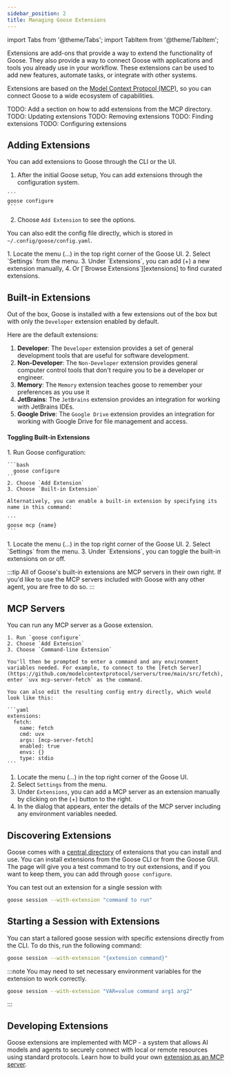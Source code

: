 ```yaml
---
sidebar_position: 2
title: Managing Goose Extensions
---
```


import Tabs from '@theme/Tabs';
import TabItem from '@theme/TabItem';

Extensions are add-ons that provide a way to extend the functionality of Goose. They also provide a way to connect Goose with applications and tools you already use in your workflow. These extensions can be used to add new features, automate tasks, or integrate with other systems. 

Extensions are based on the [Model Context Protocol (MCP)](https://github.com/modelcontextprotocol), so you can connect
Goose to a wide ecosystem of capabilities.


TODO: Add a section on how to add extensions from the MCP directory.
TODO: Updating extensions
TODO: Removing extensions
TODO: Finding extensions
TODO: Configuring extensions


## Adding Extensions

You can add extensions to Goose through the CLI or the UI.

<Tabs groupId="interface">
  <TabItem value="cli" label="Goose CLI" default>
  
  1. After the initial Goose setup, You can add extensions through the configuration system. 

    ```
    goose configure
    ```

  2. Choose `Add Extension` to see the options. 
  
  You can also edit the config file directly, which is stored in `~/.config/goose/config.yaml`. 

  </TabItem>
  <TabItem value="ui" label="Goose UI">
  1. Locate the menu (...) in the top right corner of the Goose UI.
  2. Select `Settings` from the menu.
  3. Under `Extensions`, you can add (+) a new extension manually, 
  4. Or [`Browse Extensions`][extensions] to find curated extensions.
  </TabItem>
</Tabs>



## Built-in Extensions
Out of the box, Goose is installed with a few extensions out of the box but with only the `Developer` extension enabled by default.

Here are the default extensions:

1. **Developer**: The `Developer` extension provides a set of general development tools that are useful for software development.
2. **Non-Developer**: The `Non-Developer` extension provides general computer control tools that don't require you to be a developer or engineer.
3. **Memory**: The `Memory` extension teaches goose to remember your preferences as you use it
4. **JetBrains**: The `JetBrains` extension provides an integration for working with JetBrains IDEs.
5. **Google Drive**: The `Google Drive` extension provides an integration for working with Google Drive for file management and access.


#### Toggling Built-in Extensions

<Tabs groupId="interface">
  <TabItem value="cli" label="Goose CLI" default>
    1. Run Goose configuration:
    
    ```bash
      goose configure
    ```
    2. Choose `Add Extension`
    3. Choose `Built-in Extension`

    Alternatively, you can enable a built-in extension by specifying its name in this command:

    ```
    goose mcp {name}
    ```

  </TabItem>
  <TabItem value="ui" label="Goose UI">
  1. Locate the menu (...) in the top right corner of the Goose UI.
  2. Select `Settings` from the menu.
  3. Under `Extensions`, you can toggle the built-in extensions on or off.
  </TabItem>
</Tabs>


:::tip
All of Goose's built-in extensions are MCP servers in their own right. If you'd like
to use the MCP servers included with Goose with any other agent, you are free to do so.
:::

## MCP Servers

You can run any MCP server as a Goose extension. 

<Tabs groupId="interface">
  <TabItem value="cli" label="Goose CLI" default>

    1. Run `goose configure`
    2. Choose `Add Extension`
    3. Choose `Command-line Extension`

    You'll then be prompted to enter a command and any environment variables needed. For example, to connect to the [Fetch Server](https://github.com/modelcontextprotocol/servers/tree/main/src/fetch), enter `uvx mcp-server-fetch` as the command.

    You can also edit the resulting config entry directly, which would look like this:

    ```yaml
    extensions:
      fetch:
        name: fetch
        cmd: uvx
        args: [mcp-server-fetch]
        enabled: true
        envs: {}
        type: stdio
    ```


  </TabItem>
  <TabItem value="ui" label="Goose UI">

  1. Locate the menu (...) in the top right corner of the Goose UI.
  2. Select `Settings` from the menu.
  3. Under `Extensions`, you can add a MCP server as an extension manually by clicking on the (+) button to the right.
  4. In the dialog that appears, enter the details of the MCP server including any environment variables needed.
  </TabItem>
</Tabs>


## Discovering Extensions

Goose comes with a [central directory][extensions] of extensions that you can install and use. You can install extensions from the Goose CLI or from the Goose GUI. The page will give you a test command to try out extensions, and if you want to keep them, you can add through `goose configure`. 

You can test out an extension for a single session with

```sh
goose session --with-extension "command to run"
```


## Starting a Session with Extensions

You can start a tailored goose session with specific extensions directly from the CLI. To do this, run the following command:

```bash
goose session --with-extension "{extension command}"
```

:::note
You may need to set necessary environment variables for the extension to work correctly.
```bash
goose session --with-extension "VAR=value command arg1 arg2"
```
:::

## Developing Extensions
Goose extensions are implemented with MCP - a system that allows AI models and agents to securely connect with local or remote resources using standard protocols. Learn how to build your own [extension as an MCP server](https://modelcontextprotocol.io/quickstart/server).


[extensions]: https://block.github.io/goose/v1/extensions